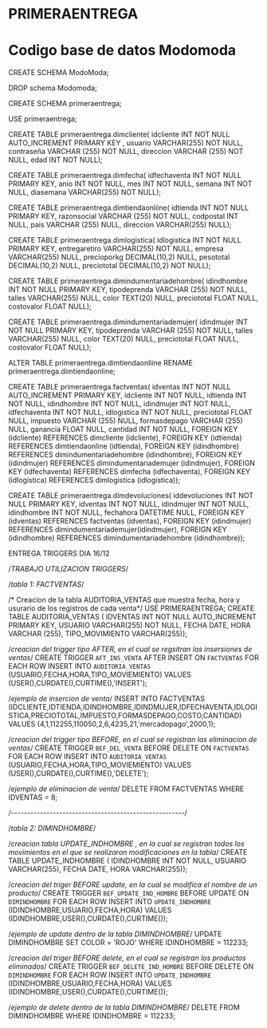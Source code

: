 # PRIMERAENTREGA
# Codigo base de datos Modomoda

CREATE SCHEMA ModoModa;

DROP schema Modomoda;

CREATE SCHEMA primeraentrega;

USE primeraentrega;

CREATE TABLE primeraentrega.dimcliente(
					idcliente INT NOT NULL AUTO_INCREMENT PRIMARY KEY ,
                    usuario VARCHAR(255) NOT NULL,
                    contraseña VARCHAR (255) NOT NULL,
                    direccion VARCHAR (255) NOT NULL,
                    edad INT NOT NULL);
                    
CREATE TABLE primeraentrega.dimfecha(
					idfechaventa INT NOT NULL PRIMARY KEY,
                    anio INT NOT NULL,
                    mes INT NOT NULL,
                    semana INT NOT NULL,
                    diasemana VARCHAR(255) NOT NULL);
                    
CREATE TABLE primeraentrega.dimtiendaonliine(
					idtienda INT NOT NULL PRIMARY KEY,
                    razonsocial VARCHAR (255) NOT NULL,
                    codpostal INT NULL,
                    pais VARCHAR (255) NULL,
					direccion VARCHAR(255) NULL);
                    
CREATE TABLE primeraentrega.dimlogistica(
					idlogistica INT NOT NULL PRIMARY KEY,
                    entregaretiro VARCHAR(255) NOT NULL,
                    empresa VARCHAR(255) NULL,
                    precioporkg DECIMAL(10,2) NULL,
                    pesototal DECIMAL(10,2) NULL,
                    preciototal DECIMAL(10,2) NOT NULL);
                    
CREATE TABLE primeraentrega.dimindumentariadehombre(
					idindhombre INT NOT NULL PRIMARY KEY,
                    tipodeprenda VARCHAR (255) NOT NULL,
                    talles VARCHAR(255) NULL,
                    color TEXT(20) NULL,
                    preciototal FLOAT NULL,
                    costovalor FLOAT NULL);
                    
CREATE TABLE primeraentrega.dimindumentariademujer(
					idindmujer INT NOT NULL PRIMARY KEY,
                    tipodeprenda VARCHAR (255) NOT NULL,
                    talles VARCHAR(255) NULL,
                    color TEXT(20) NULL,
                    preciototal FLOAT NULL,
                    costovalor FLOAT NULL);


ALTER TABLE primeraentrega.dimtiendaonliine RENAME primeraentrega.dimtiendaonline;


CREATE TABLE primeraentrega.factventas(
						idventas INT NOT NULL AUTO_INCREMENT PRIMARY KEY,
                        idcliente INT NOT NULL,
                        idtienda INT NOT NULL,
                        idindhombre INT NOT NULL,
                        idindmujer INT NOT NULL,
                        idfechaventa INT NOT NULL,
                        idlogistica INT NOT NULL,
                        preciototal FLOAT NULL,
                        impuesto VARCHAR (255) NULL,
                        formasdepago VARCHAR (255) NULL,
                        ganancia FLOAT NULL,
                        cantidad INT NOT NULL,
							FOREIGN KEY (idcliente) REFERENCES dimcliente (idcliente),
                            FOREIGN KEY (idtienda) REFERENCES dimtiendaonline (idtienda),
                            FOREIGN KEY (idindhombre) REFERENCES dimindumentariadehombre (idindhombre),
                            FOREIGN KEY (idindmujer) REFERENCES dimindumentariademujer (idindmujer),
                            FOREIGN KEY (idfechaventa) REFERENCES dimfecha (idfechaventa),
                            FOREIGN KEY (idlogistica) REFERENCES dimlogistica (idlogistica));
                            
CREATE TABLE primeraentrega.dimdevoluciones(
					iddevoluciones INT NOT NULL PRIMARY KEY,
                    idventas INT NOT NULL,
                    idindmujer INT NOT NULL,
                    idindhombre INT NOT NULL,
                    fechahora DATETIME NULL,
						FOREIGN KEY (idventas) REFERENCES factventas (idventas),
                        FOREIGN KEY (idindmujer) REFERENCES dimindumentariademujer(idindmujer),
                        FOREIGN KEY (idindhombre) REFERENCES dimindumentariadehombre (idindhombre));
			
			
			
ENTREGA TRIGGERS DIA 16/12


/*TRABAJO UTILIZACION TRIGGERS*/

/*tabla 1: FACTVENTAS*/

/* Creacion de la tabla AUDITORIA_VENTAS que muestra fecha, hora y usurario de los registros de cada venta*/
USE PRIMERAENTREGA;
CREATE TABLE AUDITORIA_VENTAS (
		IDVENTAS INT NOT NULL AUTO_INCREMENT PRIMARY KEY,
        USUARIO VARCHAR(255) NOT NULL,
        FECHA DATE,
        HORA VARCHAR (255),
        TIPO_MOVIMIENTO VARCHAR(255));
        
/*creacion del trigger tipo AFTER, en el cual se regsitran las insersiones de ventas*/
CREATE TRIGGER `AFT_INS_VENTA`
    AFTER INSERT ON `FACTVENTAS` FOR EACH ROW
    INSERT INTO `AUDITORIA_VENTAS` (USUARIO,FECHA,HORA,TIPO_MOVIEMIENTO)
    VALUES (USER(),CURDATE(),CURTIME(),'INSERT');
    
/*ejemplo de insercion de venta*/
INSERT INTO FACTVENTAS (IDCLIENTE,IDTIENDA,IDINDHOMBRE,IDINDMUJER,IDFECHAVENTA,IDLOGISTICA,PRECIOTOTAL,IMPUESTO,FORMASDEPAGO,COSTO,CANTIDAD)
VALUES (4,1,112255,110050,2,6,4235,21,'mercadopago',2000,1);

/*creacion del trigger tipo BEFORE, en el cual se registran las eliminacion de ventas*/
CREATE TRIGGER `BEF_DEL_VENTA`
    BEFORE DELETE ON `FACTVENTAS` FOR EACH ROW
    INSERT INTO `AUDITORIA_VENTAS` (USUARIO,FECHA,HORA,TIPO_MOVIEMIENTO)
    VALUES (USER(),CURDATE(),CURTIME(),'DELETE');

/*ejemplo de eliminacion de venta*/
DELETE FROM FACTVENTAS
WHERE IDVENTAS = 8;


/*------------------------------------------------------*/


/*tabla 2: DIMINDHOMBRE*/

/*creacion tabla UPDATE_INDHOMBRE , en la cual se registran todos los movimientos en el que se realizaron modificaciones en la tabla*/
CREATE TABLE UPDATE_INDHOMBRE (
	IDINDHOMBRE INT NOT NULL,
    USUARIO VARCHAR(255),
    FECHA DATE,
    HORA VARCHAR(255));
    
    
/*creacion del triger BEFORE update, en la cual se modifica el nombre de un producto*/
CREATE TRIGGER `BEF_UPDATE_IND_HOMBRE`
    BEFORE UPDATE ON `DIMINDHOMBRE` FOR EACH ROW
    INSERT INTO `UPDATE_INDHOMBRE` (IDINDHOMBRE,USUARIO,FECHA,HORA)
    VALUES (IDINDHOMBRE,USER(),CURDATE(),CURTIME());
    
/*ejemplo de update dentro de la tabla DIMINDHOMBRE*/
UPDATE DIMINDHOMBRE
SET COLOR = 'ROJO'
WHERE IDINDHOMBRE = 112233;

/*creacion del triger BEFORE delete, en el cual se registran los productos eliminados*/
CREATE TRIGGER `BEF_DELETE_IND_HOMBRE`
    BEFORE DELETE ON `DIMINDHOMBRE` FOR EACH ROW
    INSERT INTO `UPDATE_INDHOMBRE` (IDINDHOMBRE,USUARIO,FECHA,HORA)
    VALUES (IDINDHOMBRE,USER(),CURDATE(),CURTIME());
    
/*ejemplo de delete dentro de la tabla DIMINDHOMBRE*/
DELETE FROM DIMINDHOMBRE
WHERE IDINDHOMBRE = 112233;
			

                        
                            



